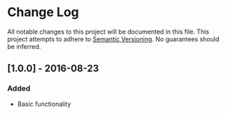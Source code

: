 # Change Log
All notable changes to this project will be documented in this file.
This project attempts to adhere to [Semantic Versioning](http://semver.org/).
No guarantees should be inferred.

## [1.0.0] - 2016-08-23
### Added
- Basic functionality
